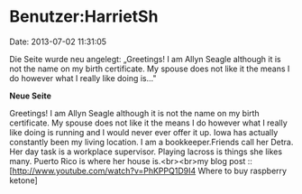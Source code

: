 Benutzer:HarrietSh
==================

Date: 2013-07-02 11:31:05

Die Seite wurde neu angelegt: „Greetings! I am Allyn Seagle although it
is not the name on my birth certificate. My spouse does not like it the
means I do however what I really like doing is..."

**Neue Seite**

<div>

Greetings! I am Allyn Seagle although it is not the name on my birth
certificate. My spouse does not like it the means I do however what I
really like doing is running and I would never ever offer it up. Iowa
has actually constantly been my living location. I am a
bookkeeper.Friends call her Detra. Her day task is a workplace
supervisor. Playing lacross is things she likes many. Puerto Rico is
where her house is.\<br\>\<br\>my blog post ::
\[http://www.youtube.com/watch?v=PhKPPQ1D9I4 Where to buy raspberry
ketone\]

</div>
